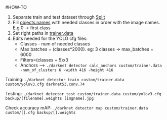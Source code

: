 #HOW-TO

1. Separate train and test dataset through [Split](/Yolo/Split_Train_Test.py)
2. Fill [objects.names](./objects.names) with needed classes in order with the image names. E.g 0 -> first class
3. Set right paths in [trainer.data](./trainer.data)
4. Edits needed for the YOLO cfg files:
    - Classes - num of needed classes
    - Max batches = (classes*2000). eg: 3 classes -> max_batches = 6000
    - Filters=(classes + 5)x3
    - Anchors --> `./darknet detector calc_anchors custom/trainer.data -num_of_clusters 6 -width 416 -height 416`



Training:
`./darknet detector train custom/trainer.data custom/yolov3.cfg darknet53.conv.74 `

Testing: 
`./darknet detector test custom/trainer.data custom/yolov3.cfg backup/[filename].weights [imgname].jpg`

Check accuracy mAP:
`./darknet detector map custom/trainer.data custom/[].cfg backup/[].weights`
